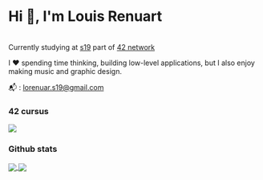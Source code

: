 # Hi &#128075;, I'm Louis Renuart
<br>Currently studying at <a href="https://www.s19.be/">s19</a> part of <a href="https://www.42.fr/42-network/">42 network</a>

I &#10084;&#65039; spending time thinking, building low-level applications, but I also enjoy making music and graphic design.
<p>📬 : <a href="mailto:lorenuar.s19@gmail.com">lorenuar.s19@gmail.com</a><p>

### 42 cursus
<a href="https://github.com/JaeSeoKim/badge42">
  <img align="center" src="https://badge42.herokuapp.com/api/stats/lorenuar?darkmode=true" />
</a>
 
### Github stats
<a href="https://github.com/anuraghazra/convoychat">
  <img align="center" src="https://github-readme-stats.vercel.app/api/?username=lorenuars19&show_icons=true&theme=dark" />
</a>
 
  <a href="https://github.com/anuraghazra/convoychat">
  <img align="center" src="https://github-readme-stats.vercel.app/api/top-langs/?username=lorenuars19&theme=dark" />
</a>

  

